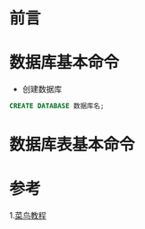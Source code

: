 # 前言

# 数据库基本命令
- 创建数据库
```sql
CREATE DATABASE 数据库名;
```


# 数据库表基本命令


# 参考
1.[菜鸟教程](https://www.runoob.com/mysql/mysql-create-database.html)
